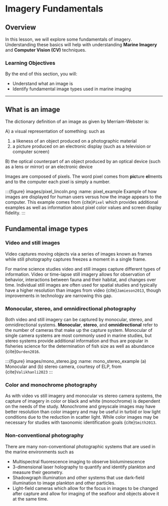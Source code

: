 # Imagery Fundamentals 

## Overview

In this lesson, we will explore some fundamentals of imagery. Understanding these basics will help with understanding **Marine Imagery** and **Computer Vision (CV)** techniques.

### Learning Objectives

By the end of this section, you will:
- Understand what an image is
- Identify fundamental image types used in marine imaging

---

## What is an image

The dictionary definition of an image as given by Merriam-Webster is: 

A) a visual representation of something: such as
1) a likeness of an object produced on a photographic material
2) a picture produced on an electronic display (such as a television or computer screen)

B) the optical counterpart of an object produced by an optical device (such as a lens or mirror) or an electronic device 

Images are composed of pixels. The word pixel comes from **pic**ture **el**ments and to the computer each pixel is simply a number. 

:::{figure} images/pixel_lincoln.png
:name: pixel_example
Example of how images are displayed for human users versus how the image appears to the computer. This example comes from {cite}`Pixel` which provides additional examples as well as information about pixel color values and screen display fidelity. 
:::

## Fundamental image types

### Video and still images

Video captures moving objects via a series of images known as frames while still photography captures freezes a moment in a single frame.

For marine science studies video and still images capture different types of information. Video or time-lapse still imagery allows for observation of behavior, interactions between fauna and their habitat, and changes over time. Individual still images are often used for spatial studies and typically have a higher resolution than images from video {cite}`Jamieson2013`, though improvements in technology are narrowing this gap. 

### Monocular, stereo, and omnidirectional photography

Both video and still imagery can be captured by monocular, stereo, and omnidirectional systems. **Monocular**, **stereo**, and **omnidirectional** refer to the number of cameras that make up the capture system. Monocular of single camera systems are most commonly used in marine studies, but stereo systems provide additional information and thus are popular in fisheries science for the determination of fish size as well as abundance {cite}`Durden2016`.

:::{figure} images/mono_stereo.jpg
:name: mono_stereo_example
(a) Monocular and (b) stereo camera, courtesy of ELP, from {cite}`Valikhanli2023`
:::
 
### Color and monochrome photography

As with video vs still imagery and monocular vs stereo camera systems, the capture of imagery in color or black and white (monochrome) is dependent on the needs of the study. Monochrome and greyscale images may have better resolution than color imagery and may be useful in turbid or low light conditions due to the reduction in scatter light. While color images may be necessary for studies with taxonomic identification goals {cite}`Smith2013`. 

### Non-conventional photography

There are many non-conventional photographic systems that are used in the marine environments such as

- Multispectral fluorescence imaging to observe bioluminescence 
- 3-dimensional laser holography to quantify and identify plankton and measure their geometry. 
- Shadowgraph illumination and other systems that use dark-field illumination to image plankton and other particles.
- Light-field cameras which allow for the focus in images to be changed after capture and allow for imaging of the seafloor and objects above it at the same time. 